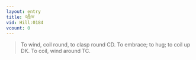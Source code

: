 ```yaml
---
layout: entry
title: འཁྲིལ་
vid: Hill:0184
vcount: 0
---
```

> To wind, coil round, to clasp round CD\. To embrace; to hug; to coil up DK\. To coil, wind around TC\.



